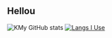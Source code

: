 ## Hellou

![KMy GitHub stats](https://github-readme-stats.vercel.app/api?username=Piola-l&show_icons=true&theme=gruvbox&rank_icon=github&line_height=28)
[![Langs I Use](https://github-readme-stats.vercel.app/api/top-langs/?username=Piola-l&layout=donut&show_icons=true&theme=gruvbox)](https://github.com/anuraghazra/github-readme-stats)
